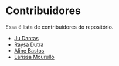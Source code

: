# Contribuidores

Essa é lista de contribuidores do repositório.

* [Ju Dantas](https://github.com/narukaioh)
* [Raysa Dutra](https://github.com/hi-hi-ray)
* [Aline Bastos](https://github.com/alinebastos)
* [Larissa Mourullo](https://github.com/larismourullo)
